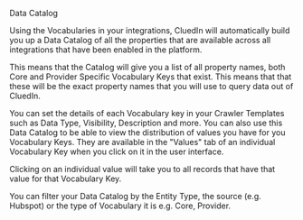 Data Catalog

Using the Vocabularies in your integrations, CluedIn will automatically build you up a Data Catalog of all the properties that are available across all integrations that have been enabled in the platform. 

This means that the Catalog will give you a list of all property names, both Core and Provider Specific Vocabulary Keys that exist. This means that that these will be the exact property names that you will use to query data out of CluedIn. 

You can set the details of each Vocabulary key in your Crawler Templates such as Data Type, Visibility, Description and more. You can also use this Data Catalog to be able to view the distribution of values you have for you Vocabulary Keys. They are available in the "Values" tab of an individual Vocabulary Key when you click on it in the user interface. 

Clicking on an individual value will take you to all records that have that value for that Vocabulary Key. 

You can filter your Data Catalog by the Entity Type, the source (e.g. Hubspot) or the type of Vocabulary it is e.g. Core, Provider.
